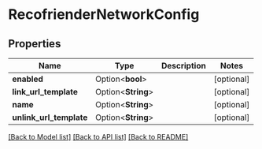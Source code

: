 # RecofrienderNetworkConfig

## Properties

Name | Type | Description | Notes
------------ | ------------- | ------------- | -------------
**enabled** | Option<**bool**> |  | [optional]
**link_url_template** | Option<**String**> |  | [optional]
**name** | Option<**String**> |  | [optional]
**unlink_url_template** | Option<**String**> |  | [optional]

[[Back to Model list]](../README.md#documentation-for-models) [[Back to API list]](../README.md#documentation-for-api-endpoints) [[Back to README]](../README.md)


